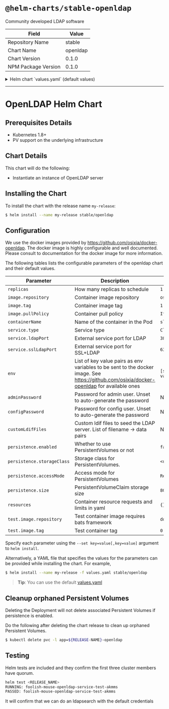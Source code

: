 # `@helm-charts/stable-openldap`

Community developed LDAP software

| Field               | Value    |
| ------------------- | -------- |
| Repository Name     | stable   |
| Chart Name          | openldap |
| Chart Version       | 0.1.0    |
| NPM Package Version | 0.1.0    |

<details>

<summary>Helm chart `values.yaml` (default values)</summary>

```yaml
# Default values for openldap.
# This is a YAML-formatted file.
# Declare variables to be passed into your templates.

replicas: 1
image:
  # From repository https://github.com/osixia/docker-openldap
  repository: osixia/openldap
  tag: 1.2.0
  pullPolicy: IfNotPresent

containerName: slapd

service:
  type: ClusterIP
  ldapPort: 389
  sslLdapPort: 636

# Default configuration for openldap as environment variables. These get injected directly in the container.
# Use the env variables from https://github.com/osixia/docker-openldap#beginner-guide
env:
  LDAP_ORGANISATION: 'Example Inc.'
  LDAP_DOMAIN: 'example.org'
  LDAP_BACKEND: 'hdb'
  LDAP_TLS: 'true'
  LDAP_TLS_ENFORCE: 'false'
  LDAP_REMOVE_CONFIG_AFTER_SETUP: 'true'

# Default Passwords to use, stored as a secret. If unset, passwords are auto-generated.
# You can override these at install time with
# helm install openldap --set openldap.adminPassword=<passwd>,openldap.configPassword=<passwd>
# adminPassword: admin
# configPassword: config

# Custom openldap configuration files used to override default settings
customLdifFiles:
  # 01-default-users.ldif: |-
  # Predefine users here

## Persist data to a persitent volume
persistence:
  enabled: false
  ## database data Persistent Volume Storage Class
  ## If defined, storageClassName: <storageClass>
  ## If set to "-", storageClassName: "", which disables dynamic provisioning
  ## If undefined (the default) or set to null, no storageClassName spec is
  ##   set, choosing the default provisioner.  (gp2 on AWS, standard on
  ##   GKE, AWS & OpenStack)
  ##
  # storageClass: "-"
  accessMode: ReadWriteOnce
  size: 8Gi

resources:
  {}
  # requests:
  #   cpu: "100m"
  #   memory: "256Mi"
  # limits:
  #   cpu: "500m"
  #   memory: "512Mi"

nodeSelector: {}

tolerations: []

affinity: {}

## test container details
test:
  image:
    repository: dduportal/bats
    tag: 0.4.0
```

</details>

---

# OpenLDAP Helm Chart

## Prerequisites Details

- Kubernetes 1.8+
- PV support on the underlying infrastructure

## Chart Details

This chart will do the following:

- Instantiate an instance of OpenLDAP server

## Installing the Chart

To install the chart with the release name `my-release`:

```bash
$ helm install --name my-release stable/openldap
```

## Configuration

We use the docker images provided by https://github.com/osixia/docker-openldap. The docker image is highly configurable and well documented. Please consult to documentation for the docker image for more information.

The following tables lists the configurable parameters of the openldap chart and their default values.

| Parameter                  | Description                                                                                                                               | Default             |
| -------------------------- | ----------------------------------------------------------------------------------------------------------------------------------------- | ------------------- |
| `replicas`                 | How many replicas to schedule                                                                                                             | `1`                 |
| `image.repository`         | Container image repository                                                                                                                | `osixia/openldap`   |
| `image.tag`                | Container image tag                                                                                                                       | `1.1.10`            |
| `image.pullPolicy`         | Container pull policy                                                                                                                     | `IfNotPresent`      |
| `containerName`            | Name of the container in the Pod                                                                                                          | `slapd`             |
| `service.type`             | Service type                                                                                                                              | `ClusterIP`         |
| `service.ldapPort`         | External service port for LDAP                                                                                                            | `389`               |
| `service.sslLdapPort`      | External service port for SSL+LDAP                                                                                                        | `636`               |
| `env`                      | List of key value pairs as env variables to be sent to the docker image. See https://github.com/osixia/docker-openldap for available ones | `[see values.yaml]` |
| `adminPassword`            | Password for admin user. Unset to auto-generate the password                                                                              | None                |
| `configPassword`           | Password for config user. Unset to auto-generate the password                                                                             | None                |
| `customLdifFiles`          | Custom ldif files to seed the LDAP server. List of filename -> data pairs                                                                 | None                |
| `persistence.enabled`      | Whether to use PersistentVolumes or not                                                                                                   | `false`             |
| `persistence.storageClass` | Storage class for PersistentVolumes.                                                                                                      | `<unset>`           |
| `persistence.accessMode`   | Access mode for PersistentVolumes                                                                                                         | `ReadWriteOnce`     |
| `persistence.size`         | PersistentVolumeClaim storage size                                                                                                        | `8Gi`               |
| `resources`                | Container resource requests and limits in yaml                                                                                            | `{}`                |
| `test.image.repository`    | Test container image requires bats framework                                                                                              | `dduportal/bats`    |
| `test.image.tag`           | Test container tag                                                                                                                        | `0.4.0`             |

Specify each parameter using the `--set key=value[,key=value]` argument to `helm install`.

Alternatively, a YAML file that specifies the values for the parameters can be provided while installing the chart. For example,

```bash
$ helm install --name my-release -f values.yaml stable/openldap
```

> **Tip**: You can use the default [values.yaml](values.yaml)

## Cleanup orphaned Persistent Volumes

Deleting the Deployment will not delete associated Persistent Volumes if persistence is enabled.

Do the following after deleting the chart release to clean up orphaned Persistent Volumes.

```bash
$ kubectl delete pvc -l app=${RELEASE-NAME}-openldap
```

## Testing

Helm tests are included and they confirm the first three cluster members have quorum.

```bash
helm test <RELEASE_NAME>
RUNNING: foolish-mouse-openldap-service-test-akmms
PASSED: foolish-mouse-openldap-service-test-akmms
```

It will confirm that we can do an ldapsearch with the default credentials
